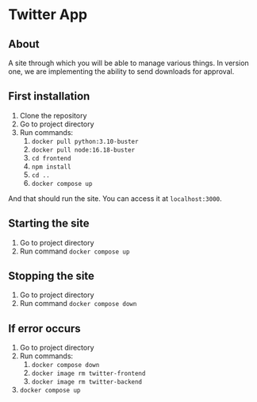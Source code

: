 # Twitter App

## About
A site through which you will be able to manage various things. In version one, we are implementing the ability to send downloads for approval.

## First installation
1. Clone the repository
2. Go to project directory
3. Run commands:
   1. `docker pull python:3.10-buster`
   2. `docker pull node:16.18-buster`
   3. `cd frontend`
   4. `npm install`
   5. `cd ..`
   6. `docker compose up`

And that should run the site. You can access it at `localhost:3000`.

## Starting the site
1. Go to project directory
2. Run command `docker compose up`

## Stopping the site
1. Go to project directory
2. Run command `docker compose down`

## If error occurs
1. Go to project directory
2. Run commands:
   1. `docker compose down`
   2. `docker image rm twitter-frontend`
   3. `docker image rm twitter-backend`
3. `docker compose up`


